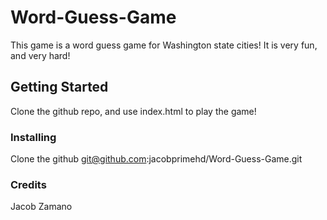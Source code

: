 # Word-Guess-Game

This game is a word guess game for Washington state cities! It is very fun, and very hard!

## Getting Started

Clone the github repo, and use index.html to play the game!

### Installing

Clone the github git@github.com:jacobprimehd/Word-Guess-Game.git

### Credits

Jacob Zamano
